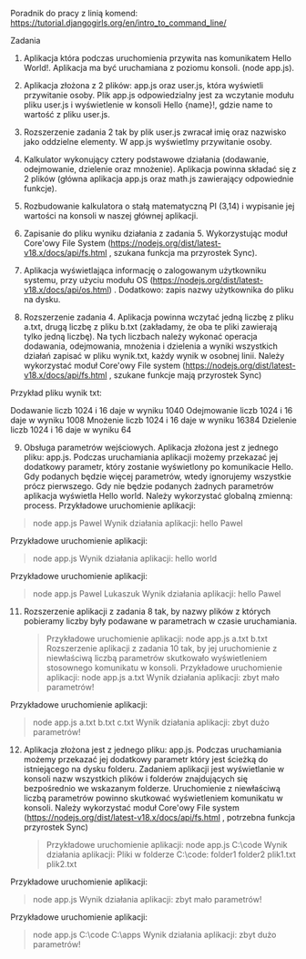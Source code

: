 Poradnik do pracy z linią komend:
https://tutorial.djangogirls.org/en/intro_to_command_line/

Zadania

1. Aplikacja która podczas uruchomienia przywita nas komunikatem Hello World!. Aplikacja ma być uruchamiana z poziomu konsoli. (node app.js).

2. Aplikacja złożona z 2 plików: app.js oraz user.js, która wyświetli przywitanie osoby. Plik app.js odpowiedzialny jest za wczytanie modułu pliku user.js i wyświetlenie w konsoli Hello {name}!, gdzie name to wartość z pliku user.js.

3. Rozszerzenie zadania 2 tak by plik user.js zwracał imię oraz nazwisko jako oddzielne elementy. W app.js wyświetlmy przywitanie osoby.

4. Kalkulator wykonujący cztery podstawowe działania (dodawanie, odejmowanie, dzielenie oraz mnożenie). Aplikacja powinna składać się z 2 plików (główna aplikacja app.js oraz math.js zawierający odpowiednie funkcje).

5. Rozbudowanie kalkulatora o stałą matematyczną PI (3,14) i wypisanie jej wartości na konsoli w naszej głównej aplikacji.

6. Zapisanie do pliku wyniku działania z zadania 5. Wykorzystując moduł Core'owy File System (https://nodejs.org/dist/latest-v18.x/docs/api/fs.html , szukana funkcja ma przyrostek Sync).

7. Aplikacja wyświetlająca informację o zalogowanym użytkowniku systemu, przy użyciu modułu OS (https://nodejs.org/dist/latest-v18.x/docs/api/os.html) . Dodatkowo: zapis nazwy użytkownika do pliku na dysku.

8. Rozszerzenie zadania 4. Aplikacja powinna wczytać jedną liczbę z pliku a.txt, drugą liczbę z pliku b.txt (zakładamy, że oba te pliki zawierają tylko jedną liczbę). Na tych liczbach należy wykonać operacja dodawania, odejmowania, mnożenia i dzielenia a wyniki wszystkich działań zapisać w pliku wynik.txt, każdy wynik w osobnej linii. Należy wykorzystać moduł Core'owy File system (https://nodejs.org/dist/latest-v18.x/docs/api/fs.html , szukane funkcje mają przyrostek Sync)

Przykład pliku wynik txt:

Dodawanie liczb 1024 i 16 daje w wyniku 1040
Odejmowanie liczb 1024 i 16 daje w wyniku 1008
Mnożenie liczb 1024 i 16 daje w wyniku 16384
Dzielenie liczb 1024 i 16 daje w wyniku 64

9. Obsługa parametrów wejściowych. Aplikacja złożona jest z jednego pliku: app.js. Podczas uruchamiania aplikacji możemy przekazać jej dodatkowy parametr, który zostanie wyświetlony po komunikacie Hello. Gdy podanych będzie więcej parametrów, wtedy ignorujemy wszystkie prócz pierwszego. Gdy nie będzie podanych żadnych parametrów aplikacja wyświetla Hello world. Należy wykorzystać globalną zmienną: process.
   Przykładowe uruchomienie aplikacji:

> node app.js Pawel
> Wynik działania aplikacji:
> hello Pawel

Przykładowe uruchomienie aplikacji:

> node app.js
> Wynik działania aplikacji:
> hello world

Przykładowe uruchomienie aplikacji:

> node app.js Pawel Lukaszuk
> Wynik działania aplikacji:
> hello Pawel

11. Rozszerzenie aplikacji z zadania 8 tak, by nazwy plików z których pobieramy liczby były podawane w parametrach w czasie uruchamiania.
    > Przykładowe uruchomienie aplikacji:
    > node app.js a.txt b.txt
    > Rozszerzenie aplikacji z zadania 10 tak, by jej uruchomienie z niewłaściwą liczbą parametrów skutkowało wyświetleniem stosownego komunikatu w konsoli.
    > Przykładowe uruchomienie aplikacji:
    > node app.js a.txt
    > Wynik działania aplikacji:
    > zbyt mało parametrów!

Przykładowe uruchomienie aplikacji:

> node app.js a.txt b.txt c.txt
> Wynik działania aplikacji:
> zbyt dużo parametrów!

12. Aplikacja złożona jest z jednego pliku: app.js. Podczas uruchamiania możemy przekazać jej dodatkowy parametr który jest ścieżką do istniejącego na dysku folderu. Zadaniem aplikacji jest wyświetlanie w konsoli nazw wszystkich plików i folderów znajdujących się bezpośrednio we wskazanym folderze. Uruchomienie z niewłaściwą liczbą parametrów powinno skutkować wyświetleniem komunikatu w konsoli. Należy wykorzystać moduł Core'owy File system (https://nodejs.org/dist/latest-v18.x/docs/api/fs.html , potrzebna funkcja przyrostek Sync)
    > Przykładowe uruchomienie aplikacji:
    > node app.js C:\\code
    > Wynik działania aplikacji:
    > Pliki w folderze C:\\code:
    > folder1
    > folder2
    > plik1.txt
    > plik2.txt

Przykładowe uruchomienie aplikacji:

> node app.js
> Wynik działania aplikacji:
> zbyt mało parametrów!

Przykładowe uruchomienie aplikacji:

> node app.js C:\\code C:\\apps
> Wynik działania aplikacji:
> zbyt dużo parametrów!
